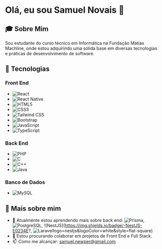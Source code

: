 # Olá, eu sou Samuel Novais 👋

## 🎓 Sobre Mim
Sou estudante do curso técnico em Informática na Fundação Matias Machline, onde estou adquirindo uma sólida base em diversas tecnologias e práticas de desenvolvimento de software.

## 🚀 Tecnologias

### Front End
- ![React](https://img.shields.io/badge/-React-61DAFB?logo=react&logoColor=white&style=flat-square)
- ![React Native](https://img.shields.io/badge/-React%20Native-61DAFB?logo=react&logoColor=white&style=flat-square)
- ![HTML5](https://img.shields.io/badge/-HTML5-E34F26?logo=html5&logoColor=white&style=flat-square)
- ![CSS3](https://img.shields.io/badge/-CSS3-1572B6?logo=css3&logoColor=white&style=flat-square)
- ![Tailwind CSS](https://img.shields.io/badge/-Tailwind%20CSS-38B2AC?logo=tailwind-css&logoColor=white&style=flat-square)
- ![Bootstrap](https://img.shields.io/badge/-Bootstrap-7952B3?logo=bootstrap&logoColor=white&style=flat-square)
- ![JavaScript](https://img.shields.io/badge/-JavaScript-F7DF1E?logo=javascript&logoColor=black&style=flat-square)
- ![TypeScript](https://img.shields.io/badge/-TypeScript-3178C6?logo=typescript&logoColor=white&style=flat-square)

### Back End
- ![PHP](https://img.shields.io/badge/-PHP-777BB4?logo=php&logoColor=white&style=flat-square)
- ![C](https://img.shields.io/badge/-C-A8B9CC?logo=c&logoColor=white&style=flat-square)
- ![C++](https://img.shields.io/badge/-C++-00599C?logo=c%2B%2B&logoColor=white&style=flat-square)
- ![Java](https://img.shields.io/badge/-Java-007396?logo=java&logoColor=white&style=flat-square)
  

### Banco de Dados
- ![MySQL](https://img.shields.io/badge/-MySQL-4479A1?logo=mysql&logoColor=white&style=flat-square)

## 🌟 Mais sobre mim
- 🌱 Atualmente estou aprendendo mais sobre back end: ![Prisma](https://img.shields.io/badge/-Prisma-2D3748?logo=prisma&logoColor=white&style=flat-square), ![PostgreSQL](https://img.shields.io/badge/-PostgreSQL-4169E1?logo=postgresql&logoColor=white&style=flat-square), ![NestJS](https://img.shields.io/badge/-NestJS-E0234E?, ![Laravel](https://img.shields.io/badge/-Laravel-FF2D20?logo=laravel&logoColor=white&style=flat-square)logo=nestjs&logoColor=white&style=flat-square)
- 👯 Estou procurando colaborar em projetos de Front End e Full Stack.
- 📫 Como me alcançar: samuel.newper@gmail.com
